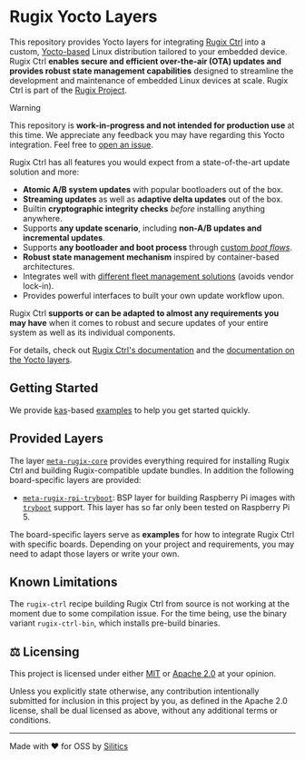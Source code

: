 # Rugix Yocto Layers

This repository provides Yocto layers for integrating [Rugix Ctrl](https://rugix.org/docs/ctrl) into a custom, [Yocto-based](https://www.yoctoproject.org) Linux distribution tailored to your embedded device.
Rugix Ctrl **enables secure and efficient over-the-air (OTA) updates and provides robust state management capabilities** designed to streamline the development and maintenance of embedded Linux devices at scale.
Rugix Ctrl is part of the [Rugix Project](https://rugix.org).

> [!WARNING]
> This repository is **work-in-progress and not intended for production use** at this time.
> We appreciate any feedback you may have regarding this Yocto integration.
> Feel free to [open an issue](https://github.com/silitics/meta-rugix/issues/new/choose).

Rugix Ctrl has all features you would expect from a state-of-the-art update solution and more:

- **Atomic A/B system updates** with popular bootloaders out of the box.
- **Streaming updates** as well as **adaptive delta updates** out of the box.
- Builtin **cryptographic integrity checks** _before_ installing anything anywhere.
- Supports **any update scenario**, including **non-A/B updates and incremental updates**.
- Supports **any bootloader and boot process** through [custom _boot flows_](https://rugix.org/docs/ctrl/advanced/boot-flows).
- **Robust state management mechanism** inspired by container-based architectures.
- Integrates well with [different fleet management solutions](https://rugix.org/docs/ctrl/advanced/fleet-management) (avoids vendor lock-in).
- Provides powerful interfaces to built your own update workflow upon.

Rugix Ctrl **supports or can be adapted to almost any requirements you may have** when it comes to robust and secure updates of your entire system as well as its individual components.

For details, check out [Rugix Ctrl's documentation](https://rugix.org/docs/ctrl) and the [documentation on the Yocto layers](https://oss.silitics.com/rugix/docs/ctrl/advanced/yocto-integration/).

## Getting Started

We provide [kas](https://github.com/siemens/kas)-based [examples](./examples/) to help you get started quickly.

## Provided Layers

The layer [`meta-rugix-core`](./meta-rugix-core/) provides everything required for installing Rugix Ctrl and building Rugix-compatible update bundles.
In addition the following board-specific layers are provided:

- [`meta-rugix-rpi-tryboot`](./meta-rugix-rpi-tryboot/): BSP layer for building Raspberry Pi images with [`tryboot`](https://www.raspberrypi.com/documentation/computers/raspberry-pi.html#fail-safe-os-updates-tryboot) support. This layer has so far only been tested on Raspberry Pi 5.

The board-specific layers serve as **examples** for how to integrate Rugix Ctrl with specific boards.
Depending on your project and requirements, you may need to adapt those layers or write your own.

## Known Limitations

The `rugix-ctrl` recipe building Rugix Ctrl from source is not working at the moment due to some compilation issue.
For the time being, use the binary variant `rugix-ctrl-bin`, which installs pre-build binaries.

## ⚖️ Licensing

This project is licensed under either [MIT](https://github.com/silitics/rugix/blob/main/LICENSE-MIT) or [Apache 2.0](https://github.com/silitics/rugix/blob/main/LICENSE-APACHE) at your opinion.

Unless you explicitly state otherwise, any contribution intentionally submitted for inclusion in this project by you, as defined in the Apache 2.0 license, shall be dual licensed as above, without any additional terms or conditions.

---

Made with ❤️ for OSS by [Silitics](https://www.silitics.com)